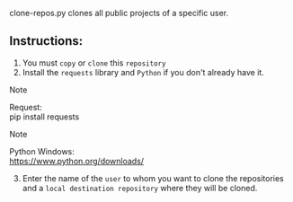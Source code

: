  clone-repos.py clones all public projects of a specific user.

## Instructions:

1. You must `copy` or `clone` this `repository`
2. Install the `requests` library and `Python` if you don't already have it.
>[!NOTE] 
> Request: <br/>
> pip install requests

>[!NOTE]
>Python Windows: <br/>
https://www.python.org/downloads/

3. Enter the name of the `user` to whom you want to clone the repositories and a `local destination repository` where they will be cloned.
